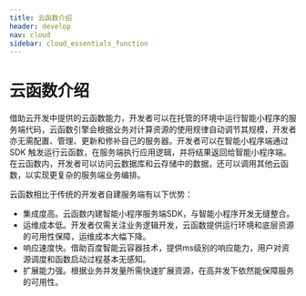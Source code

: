 ```yaml
---
title: 云函数介绍
header: develop
nav: cloud
sidebar: cloud_essentials_function
---
```


# 云函数介绍

借助云开发中提供的云函数能力，开发者可以在托管的环境中运行智能小程序的服务端代码，云函数引擎会根据业务对计算资源的使用规律自动调节其规模，开发者亦无需配置、管理、更新和修补自己的服务器。开发者可以在智能小程序端通过 SDK 触发运行云函数，在服务端执行应用逻辑，并将结果返回给智能小程序端。在云函数内，开发者可以访问云数据库和云存储中的数据，还可以调用其他云函数，以实现更复杂的服务端业务编排。

云函数相比于传统的开发者自建服务端有以下优势：
* 集成度高。云函数内建智能小程序服务端SDK，与智能小程序开发无缝整合。
* 运维成本低。开发者仅需关注业务逻辑开发，云函数提供运行环境和底层资源的可用性保障，运维成本大幅下降。
* 响应速度快。借助百度智能云容器技术，提供ms级别的响应能力，用户对资源调度和函数启动过程基本无感知。
* 扩展能力强。根据业务并发量所需快速扩展资源，在高并发下依然能保障服务的可用性。
